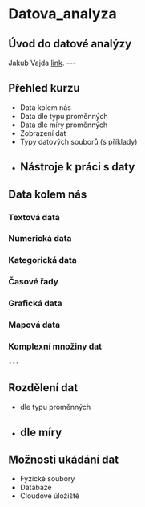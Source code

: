 # Datova_analyza

## Úvod do datové analýzy
  Jakub Vajda [link](http://kubow.cz).
    ---
## Přehled kurzu
- Data kolem nás
- Data dle typu proměnných
- Data dle míry proměnných
- Zobrazení dat
- Typy datových souborů (s příklady)
- Nástroje k práci s daty
    ---
## Data kolem nás
  ### Textová data
  ### Numerická data
  ### Kategorická data
  ### Časové řady
  ### Grafická data
  ### Mapová data
  ### Komplexní množiny dat
    ---
## Rozdělení dat
  - dle typu proměnných
  - dle míry
    ---
## Možnosti ukádání dat
  - Fyzické soubory
  - Databáze
  - Cloudové úložiště
